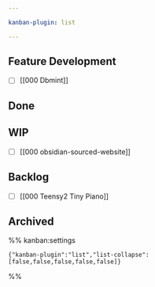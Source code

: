 ```yaml
---

kanban-plugin: list

---
```


## Feature Development

- [ ] [[000 Dbmint]]


## Done



## WIP

- [ ] [[000 obsidian-sourced-website]]


## Backlog

- [ ] [[000 Teensy2 Tiny Piano]]


## Archived





%% kanban:settings
```
{"kanban-plugin":"list","list-collapse":[false,false,false,false,false]}
```
%%